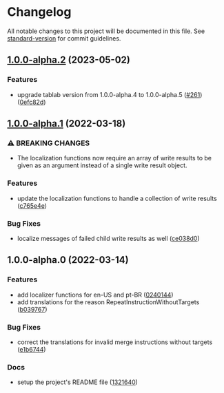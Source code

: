 # Changelog

All notable changes to this project will be documented in this file. See [standard-version](https://github.com/conventional-changelog/standard-version) for commit guidelines.

## [1.0.0-alpha.2](https://github.com/raphaaj/tablab-i18n/compare/v1.0.0-alpha.1...v1.0.0-alpha.2) (2023-05-02)


### Features

* upgrade tablab version from 1.0.0-alpha.4 to 1.0.0-alpha.5 ([#261](https://github.com/raphaaj/tablab-i18n/issues/261)) ([0efc82d](https://github.com/raphaaj/tablab-i18n/commit/0efc82d9a1d8219dbf0a40fcd8d624984097d505))

## [1.0.0-alpha.1](https://github.com/raphael-jorge/tablab-i18n/compare/v1.0.0-alpha.0...v1.0.0-alpha.1) (2022-03-18)


### ⚠ BREAKING CHANGES

* The localization functions now require an array of write results to be given as
an argument instead of a single write result object.

### Features

* update the localization functions to handle a collection of write results ([c765e4e](https://github.com/raphael-jorge/tablab-i18n/commit/c765e4e2e28b9417457b303a99f40db9beb4d87e))


### Bug Fixes

* localize messages of failed child write results as well ([ce038d0](https://github.com/raphael-jorge/tablab-i18n/commit/ce038d0ab9006f46635c50104c34fa6c6e575d7c))

## 1.0.0-alpha.0 (2022-03-14)


### Features

* add localizer functions for en-US and pt-BR ([0240144](https://github.com/raphael-jorge/tablab-i18n/commit/0240144560342a9da1ab8d534e9d66951e8d8900))
* add translations for the reason RepeatInstructionWithoutTargets ([b039767](https://github.com/raphael-jorge/tablab-i18n/commit/b039767f4889c4eb162dc96e57f7419cfdf20962))


### Bug Fixes

* correct the translations for invalid merge instructions without targets ([e1b6744](https://github.com/raphael-jorge/tablab-i18n/commit/e1b6744d4a06f86eb4f27c3460b84ff6bfbd9ef5))


### Docs

* setup the project's README file ([1321640](https://github.com/raphael-jorge/tablab-i18n/commit/13216408b347809437f1da844dc2e7673d7efa65))
